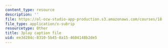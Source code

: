 ```yaml
---
content_type: resource
description: ''
file: https://ol-ocw-studio-app-production.s3.amazonaws.com/courses/18-217-graph-theory-and-additive-combinatorics-fall-2019/ee3d284c83105b458a154604148b2de5_buEtwpGvQpI.vtt
file_type: application/x-subrip
resourcetype: Other
title: 3play caption file
uid: ee3d284c-8310-5b45-8a15-4604148b2de5
---
```

